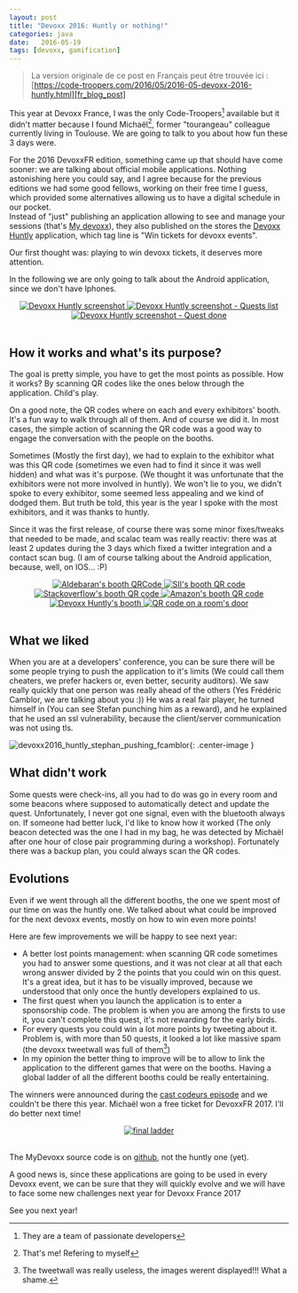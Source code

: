 ```yaml
---
layout: post
title: "Devoxx 2016: Huntly or nothing!"
categories: java
date:   2016-05-19
tags: [devoxx, gamification]
---
```


> La version originale de ce post en Français peut être trouvée ici : [https://code-troopers.com/2016/05/2016-05-devoxx-2016-huntly.html][fr_blog_post]

This year at Devoxx France, I was the only Code-Troopers[^1] available but it didn't matter because I found Michaël[^2], former "tourangeau" colleague currently living in Toulouse.
We are going to talk to you about how fun these 3 days were.



For the 2016 DevoxxFR edition, something came up that should have come sooner: we are talking about official mobile applications.
Nothing astonishing here you could say, and I agree because for the previous editions we had some good fellows, working on their free time I guess, which provided some alternatives allowing us to have a digital schedule in our pocket.<br />
Instead of "just" publishing an application allowing to see and manage your sessions (that's [My devoxx][my_devoxx_android]), they also published on the stores the [Devoxx Huntly][devoxx_huntly_android] application, which tag line is "Win tickets for devoxx events".

Our first thought was: playing to win devoxx tickets, it deserves more attention.


In the following we are only going to talk about the Android application, since we don't have Iphones.

<div style="text-align : center">
<a class="inlineBoxes" href="/images/posts/2016-05-DevoxxHuntly/devoxx2016_huntly_tag_app1.png" data-lightbox="2" title="Devoxx Huntly screenshot">
        <img class="medium" src="/images/posts/2016-05-DevoxxHuntly/devoxx2016_huntly_tag_app1_min.png" alt="Devoxx Huntly screenshot"/>
</a>
<a class="inlineBoxes" href="/images/posts/2016-05-DevoxxHuntly/devoxx2016_huntly_tag_app2.png" data-lightbox="2" title="Devoxx Huntly screenshot - Quests list">
        <img class="medium" src="/images/posts/2016-05-DevoxxHuntly/devoxx2016_huntly_tag_app2_min.png" alt="Devoxx Huntly screenshot - Quests list"/>
</a>
<a class="inlineBoxes" href="/images/posts/2016-05-DevoxxHuntly/devoxx2016_huntly_tag_app3.png" data-lightbox="2" title="Devoxx Huntly screenshot - Quest done">
        <img class="medium" src="/images/posts/2016-05-DevoxxHuntly/devoxx2016_huntly_tag_app3_min.png" alt="Devoxx Huntly screenshot - Quest done"/>
</a>

</div>

<br />

## How it works and what's its purpose?


The goal is pretty simple, you have to get the most points as possible. How it works? By scanning QR codes like the ones below through the application. Child's play.

On a good note, the QR codes where on each and every exhibitors' booth. It's a fun way to walk through all of them.
And of course we did it.
In most cases, the simple action of scanning the QR code was a good way to engage the conversation with the people on the booths.

Sometimes (Mostly the first day), we had to explain to the exhibitor what was this QR code (sometimes we even had to find it since it was well hidden) and what was it's purpose. (We thought it was unfortunate that the exhibitors were not more involved in huntly).
We won't lie to you, we didn't spoke to every exhibitor, some seemed less appealing and we kind of dodged them.
But truth be told, this year is the year I spoke with the most exhibitors, and it was thanks to huntly.


Since it was the first release, of course there was some minor fixes/tweaks that needed to be made, and scalac team was really reactiv: there was at least 2 updates during the 3 days which fixed a twitter integration and a contact scan bug. (I am of course talking about the Android application, because, well, on IOS... :P)

<div style="text-align : center">
<a class="inlineBoxes" href="/images/posts/2016-05-DevoxxHuntly/devoxx2016_huntly_tag_stand1.png" data-lightbox="0" title="Aldebaran's booth QRCode">
        <img class="medium" src="/images/posts/2016-05-DevoxxHuntly/devoxx2016_huntly_tag_stand1_min.png" alt="Aldebaran's booth QRCode"/>
</a>
<a class="inlineBoxes" href="/images/posts/2016-05-DevoxxHuntly/devoxx2016_huntly_tag_stand2.png" data-lightbox="0" title="SII's booth QR code">
        <img class="medium" src="/images/posts/2016-05-DevoxxHuntly/devoxx2016_huntly_tag_stand2_min.png" alt="SII's booth QR code"/>
</a>
<a class="inlineBoxes" href="/images/posts/2016-05-DevoxxHuntly/devoxx2016_huntly_tag_stand3.png" data-lightbox="0" title="Stackoverflow's booth QR code">
        <img class="medium" src="/images/posts/2016-05-DevoxxHuntly/devoxx2016_huntly_tag_stand3_min.png" alt="Stackoverflow's booth QR code"/>
</a>
<a class="inlineBoxes" href="/images/posts/2016-05-DevoxxHuntly/devoxx2016_huntly_tag_stand4.png" data-lightbox="0" title="Amazon's booth QR code">
        <img class="medium" src="/images/posts/2016-05-DevoxxHuntly/devoxx2016_huntly_tag_stand4_min.png" alt="Amazon's booth QR code"/>
</a>
<a class="inlineBoxes" href="/images/posts/2016-05-DevoxxHuntly/devoxx2016_huntly_tag_stand_huntly.png" data-lightbox="0" title="Devoxx Huntly's booth">
        <img class="medium" src="/images/posts/2016-05-DevoxxHuntly/devoxx2016_huntly_tag_stand_huntly_min.png" alt="Devoxx Huntly's booth"/>
</a>
<a class="inlineBoxes" href="/images/posts/2016-05-DevoxxHuntly/devoxx2016_huntly_tag_porte.png" data-lightbox="0" title="QR code on a room's door">
        <img class="medium" src="/images/posts/2016-05-DevoxxHuntly/devoxx2016_huntly_tag_porte_min.png" alt="QR code on a room's door"/>
</a>
</div>

<br />


## What we liked

When you are at a developers' conference, you can be sure there will be some people trying to push the application to it's limits (We could call them cheaters, we prefer hackers or, even better, security auditors).
We saw really quickly that one person was really ahead of the others (Yes Frédéric Camblor, we are talking about you :))
He was a real fair player, he turned himself in (You can see Stefan punching him as a reward), and he explained that he used an ssl vulnerability, because the client/server communication was not using tls.

![devoxx2016_huntly_stephan_pushing_fcamblor][devoxx2016_huntly_stephan_pushing_fcamblor]{: .center-image }


## What didn't work

Some quests were check-ins, all you had to do was go in every room and some beacons where supposed to automatically detect and update the quest.
Unfortunately, I never got one signal, even with the bluetooth always on.
If someone had better luck, I'd like to know how it worked (The only beacon detected was the one I had in my bag, he was detected by Michaël after one hour of close pair programming during a workshop).
Fortunately there was a backup plan, you could always scan the QR codes.

## Evolutions

Even if we went through all the different booths, the one we spent most of our time on was the huntly one. We talked about what could be improved for the next devoxx events, mostly on how to win even more points!

Here are few improvements we will be happy to see next year:

* A better lost points management: when scanning QR code sometimes you had to answer some questions, and it was not clear at all that each wrong answer divided by 2 the points that you could win on this quest. It's a great idea, but it has to be visually improved, because we understood that only once the huntly developers explained to us.
* The first quest when you launch the application is to enter a sponsorship code. The problem is when you are among the firsts to use it, you can't complete this quest, it's not rewarding for the early birds.
* For every quests you could win a lot more points by tweeting about it. Problem is, with more than 50 quests, it looked a lot like massive spam (the devoxx tweetwall was full of them[^3])
* In my opinion the better thing to improve will be to allow to link the application to the different games that were on the booths. Having a global ladder of all the different booths could be really entertaining.


The winners were announced during the [cast codeurs episode][cast_codeurs_episode] and we couldn't be there this year. Michaël won a free ticket for DevoxxFR 2017. I'll do better next time!

<div style="text-align : center">
<a class="inlineBoxes" href="/images/posts/2016-05-DevoxxHuntly/devoxx2016_huntly_classment_final.png" data-lightbox="1" title="final ladder">
        <img class="medium" src="/images/posts/2016-05-DevoxxHuntly/devoxx2016_huntly_classment_final_min.png" alt="final ladder"/>
</a>
</div>

<br />

The MyDevoxx source code is on [github][mydevoxx_android_sources], not the huntly one (yet).


A good news is, since these applications are going to be used in every Devoxx event, we can be sure that they will quickly evolve and we will have to face some new challenges next year for Devoxx France 2017

See you next year!


[fr_blog_post]: https://code-troopers.com/2016/05/2016-05-devoxx-2016-huntly.html
[my_devoxx_android]: https://play.google.com/store/apps/details?id=com.devoxx
[devoxx_huntly_android]: https://play.google.com/store/apps/details?id=com.devoxx.huntly
[devoxx2016_huntly_stephan_pushing_fcamblor]: /images/posts/2016-05-DevoxxHuntly/devoxx2016_huntly_stephan_pushing_fcamblor.png
[cast_codeurs_episode]: https://youtu.be/h2hA3TSTdpw?t=4m13s
[mydevoxx_android_sources]: https://github.com/devoxx/AndroidMobileApp

[^1]: They are a team of passionate developers
[^2]: That's me! Refering to myself
[^3]: The tweetwall was really useless, the images werent displayed!!! What a shame.
